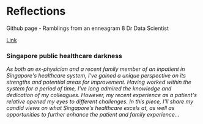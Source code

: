 # Reflections
Github page - Ramblings from an enneagram 8 Dr Data Scientist

[Link](https://yxmauw.github.io/dr-data-scientist/)

### Singapore public healthcare darkness
_As both an ex-physician and a recent family member of an inpatient in Singapore's healthcare system, I've gained a unique perspective on its strengths and potential areas for improvement. Having worked within the system for a period of time, I've long admired the knowledge and dedication of my colleagues. However, my recent experience as a patient's relative opened my eyes to different challenges. In this piece, I'll share my candid views on what Singapore's healthcare excels at, as well as opportunities to further enhance the patient and family experience..._
